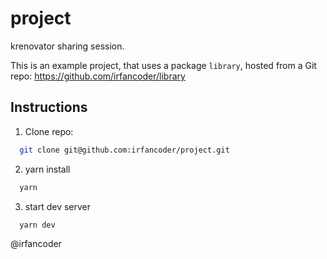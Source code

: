 # project

krenovator sharing session.

This is an example project, that uses a package `library`, hosted from a Git repo: https://github.com/irfancoder/library

## Instructions

1. Clone repo: 
```bash
  git clone git@github.com:irfancoder/project.git
```
2. yarn install
```bash
  yarn
```

3. start dev server
```bash
  yarn dev
```


@irfancoder
